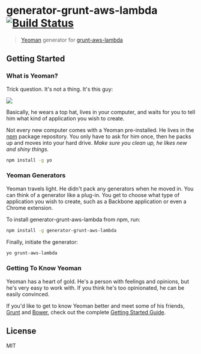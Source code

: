# generator-grunt-aws-lambda [![Build Status](https://secure.travis-ci.org/k6zrPw3XmAG5jy/generator-grunt-aws-lambda.png?branch=master)](https://travis-ci.org/k6zrPw3XmAG5jy/generator-grunt-aws-lambda)

> [Yeoman](http://yeoman.io) generator for [grunt-aws-lambda](https://github.com/Tim-B/grunt-aws-lambda)


## Getting Started

### What is Yeoman?

Trick question. It's not a thing. It's this guy:

![](http://i.imgur.com/JHaAlBJ.png)

Basically, he wears a top hat, lives in your computer, and waits for you to tell him what kind of application you wish to create.

Not every new computer comes with a Yeoman pre-installed. He lives in the [npm](https://npmjs.org) package repository. You only have to ask for him once, then he packs up and moves into your hard drive. *Make sure you clean up, he likes new and shiny things.*

```bash
npm install -g yo
```

### Yeoman Generators

Yeoman travels light. He didn't pack any generators when he moved in. You can think of a generator like a plug-in. You get to choose what type of application you wish to create, such as a Backbone application or even a Chrome extension.

To install generator-grunt-aws-lambda from npm, run:

```bash
npm install -g generator-grunt-aws-lambda
```

Finally, initiate the generator:

```bash
yo grunt-aws-lambda
```

### Getting To Know Yeoman

Yeoman has a heart of gold. He's a person with feelings and opinions, but he's very easy to work with. If you think he's too opinionated, he can be easily convinced.

If you'd like to get to know Yeoman better and meet some of his friends, [Grunt](http://gruntjs.com) and [Bower](http://bower.io), check out the complete [Getting Started Guide](https://github.com/yeoman/yeoman/wiki/Getting-Started).


## License

MIT
